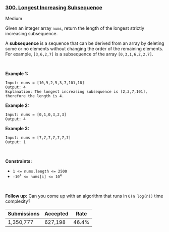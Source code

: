 ### [300. Longest Increasing Subsequence](https://leetcode.com/problems/longest-increasing-subsequence/)

Medium

Given an integer array `` nums ``, return the length of the longest strictly increasing subsequence.

A __subsequence__ is a sequence that can be derived from an array by deleting some or no elements without changing the order of the remaining elements. For example, `` [3,6,2,7] `` is a subsequence of the array `` [0,3,1,6,2,2,7] ``.

 

__Example 1:__

```
Input: nums = [10,9,2,5,3,7,101,18]
Output: 4
Explanation: The longest increasing subsequence is [2,3,7,101], therefore the length is 4.
```

__Example 2:__

```
Input: nums = [0,1,0,3,2,3]
Output: 4
```

__Example 3:__

```
Input: nums = [7,7,7,7,7,7,7]
Output: 1
```

 

__Constraints:__

*   `` 1 <= nums.length <= 2500 ``
*   <code>-10<sup>4</sup> <= nums[i] <= 10<sup>4</sup></code>

 

__Follow up:__ Can you come up with an algorithm that runs in `` O(n log(n)) `` time complexity?

| Submissions    | Accepted     | Rate   |
| -------------- | ------------ | ------ |
| 1,350,777 | 627,198 | 46.4% |